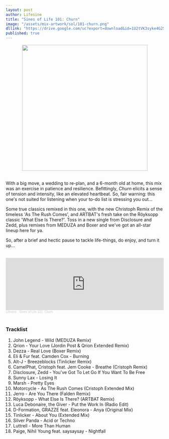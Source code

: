 ```yaml
---
layout: post
author: Lifesine
title: "Sines of Life 101: Churn"
image: "/assets/mix-artwork/sol/101-churn.png"
dllink: "https://drive.google.com/uc?export=download&id=1U2tVK3syke4G2Sji6KbdqimJ3S9wf0hk"
published: true
---
```


<div style="text-align:center"><img src="{{ page.image }}" width="400px" height="auto" /></div>
<br>

With a big move, a wedding to re-plan, and a 6-month old at home, this mix was an exercise in patience and resilience. Befittingly, _Churn_ elicits a sense of tension and intensity, like an elevated heartbeat. So, fair warning: this one's not suited for listening when your to-do list is stressing you out...

Some true classics remixed in this one, with the new Christoph Remix of the timeless 'As The Rush Comes', and ARTBAT's fresh take on the Röyksopp classic 'What Else Is There?'. Toss in a new single from Disclosure and Zedd, plus remixes from MEDUZA and Boxer and we've got an all-star lineup here for ya.

So, after a brief and hectic pause to tackle life-things, do enjoy, and turn it up...

<br>

<iframe width="100%" height="166" scrolling="no" frameborder="no" allow="autoplay" src="https://w.soundcloud.com/player/?url=https%3A//api.soundcloud.com/tracks/1268046625%3Fsecret_token%3Ds-PLV0y7imGB2&color=%23e72134&auto_play=false&hide_related=false&show_comments=true&show_user=true&show_reposts=false&show_teaser=true"></iframe><div style="font-size: 10px; color: #cccccc;line-break: anywhere;word-break: normal;overflow: hidden;white-space: nowrap;text-overflow: ellipsis; font-family: Interstate,Lucida Grande,Lucida Sans Unicode,Lucida Sans,Garuda,Verdana,Tahoma,sans-serif;font-weight: 100;"><a href="https://soundcloud.com/lifesine" title="Lifesine" target="_blank" style="color: #cccccc; text-decoration: none;">Lifesine</a> · <a href="https://soundcloud.com/lifesine/sines-of-life-101/s-PLV0y7imGB2" title="Sines of Life 101: Churn" target="_blank" style="color: #cccccc; text-decoration: none;">Sines of Life 101: Churn</a></div>

<br>

### Tracklist

01. John Legend - Wild (MEDUZA Remix)
02. Qrion - Your Love (Jordin Post & Qrion Extended Remix)
03. Dezza - Real Love (Boxer Remix)
04. Eli & Fur feat. Camden Cox - Burning
05. Alt-J - Breezeblocks (Tinlicker Remix)
06. CamelPhat, Cristoph feat. Jem Cooke - Breathe (Cristoph Remix)
07. Disclosure, Zedd - You've Got To Let Go If You Want To Be Free
08. Sunny Lax - Losing It
09. Marsh - Pretty Eyes
10. Motorcycle - As The Rush Comes (Cristoph Extended Mix)
11. Jerro - Are You There (Falden Remix)
12. Röyksopp - What Else Is There? (ARTBAT Remix)
13. Luca Debonaire, the Giver - Put the Work In (Radio Edit)
14. D-Formation, GRAZZE feat. Eleonora - Anya (Original Mix)
15. Tinlicker - About You (Extended Mix)
16. Silver Panda - Acid or Techno
17. Luttrell - More Than Human
18. Paige, Nihil Young feat. saysaysay - Nightfall

<br>


